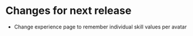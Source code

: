 # Changes for next release

- Change experience page to remember individual skill values per avatar
